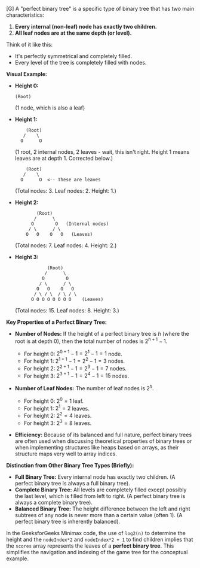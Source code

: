 [G] A "perfect binary tree" is a specific type of binary tree that has two main characteristics:

1.  **Every internal (non-leaf) node has exactly two children.**
2.  **All leaf nodes are at the same depth (or level).**

Think of it like this:

* It's perfectly symmetrical and completely filled.
* Every level of the tree is completely filled with nodes.

**Visual Example:**

* **Height 0:**
    ```
    (Root)
    ```
    (1 node, which is also a leaf)

* **Height 1:**
    ```
        (Root)
       /    \
      O      O
    ```
    (1 root, 2 internal nodes, 2 leaves - wait, this isn't right. Height 1 means leaves are at depth 1. Corrected below.)

    ```
        (Root)
       /    \
      O      O  <-- These are leaves
    ```
    (Total nodes: 3. Leaf nodes: 2. Height: 1.)

* **Height 2:**
    ```
            (Root)
           /      \
          O        O   (Internal nodes)
         / \      / \
        O   O    O   O   (Leaves)
    ```
    (Total nodes: 7. Leaf nodes: 4. Height: 2.)

* **Height 3:**
    ```
                (Root)
               /      \
              O        O
             / \      / \
            O   O    O   O
           / \ / \  / \ / \
          O O O O O O O O    (Leaves)
    ```
    (Total nodes: 15. Leaf nodes: 8. Height: 3.)

**Key Properties of a Perfect Binary Tree:**

* **Number of Nodes:** If the height of a perfect binary tree is $h$ (where the root is at depth 0), then the total number of nodes is $2^{h+1} - 1$.
    * For height 0: $2^{0+1} - 1 = 2^1 - 1 = 1$ node.
    * For height 1: $2^{1+1} - 1 = 2^2 - 1 = 3$ nodes.
    * For height 2: $2^{2+1} - 1 = 2^3 - 1 = 7$ nodes.
    * For height 3: $2^{3+1} - 1 = 2^4 - 1 = 15$ nodes.

* **Number of Leaf Nodes:** The number of leaf nodes is $2^h$.
    * For height 0: $2^0 = 1$ leaf.
    * For height 1: $2^1 = 2$ leaves.
    * For height 2: $2^2 = 4$ leaves.
    * For height 3: $2^3 = 8$ leaves.

* **Efficiency:** Because of its balanced and full nature, perfect binary trees are often used when discussing theoretical properties of binary trees or when implementing structures like heaps based on arrays, as their structure maps very well to array indices.

**Distinction from Other Binary Tree Types (Briefly):**

* **Full Binary Tree:** Every internal node has exactly two children. (A perfect binary tree is always a full binary tree).
* **Complete Binary Tree:** All levels are completely filled except possibly the last level, which is filled from left to right. (A perfect binary tree is always a complete binary tree).
* **Balanced Binary Tree:** The height difference between the left and right subtrees of any node is never more than a certain value (often 1). (A perfect binary tree is inherently balanced).

In the GeeksforGeeks Minimax code, the use of `log2(n)` to determine the height and the `nodeIndex*2` and `nodeIndex*2 + 1` to find children implies that the `scores` array represents the leaves of a **perfect binary tree**. This simplifies the navigation and indexing of the game tree for the conceptual example.
